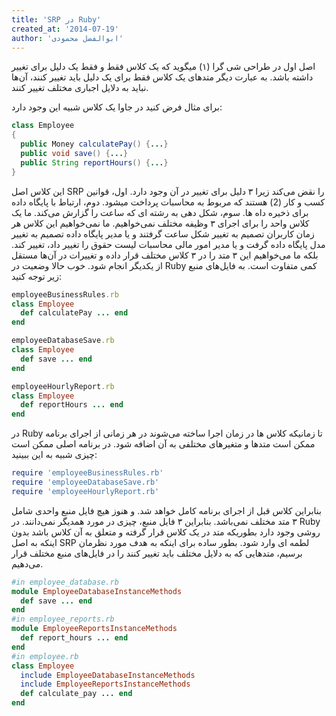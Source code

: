 ```yaml
---
title: 'SRP در Ruby'
created_at: '2014-07-19'
author: 'ابوالفضل محمودی'
---
```

اصل اول در طراحی شی گرا (۱) میگوید که یک کلاس فقط و فقط یک دلیل برای تغییر داشته باشد.
به عبارت دیگر متدهای یک کلاس فقط برای یک دلیل باید تغییر کنند، آن‌ها نباید به دلایل اجباری مختلف تغییر کنند.
<!--more-->

برای مثال فرض کنید در جاوا یک کلاس شبیه این وجود دارد:
```java
class Employee
{
  public Money calculatePay() {...}
  public void save() {...}
  public String reportHours() {...}
}
```

این کلاس اصل SRP را نقض می‌کند زیرا ۳ دلیل برای تغییر در آن وجود دارد. اول، قوانین کسب و کار (2) هستند که مربوط به محاسبات پرداخت میشود. دوم، ارتباط با پایگاه داده برای ذخیره داه ها. سوم، شکل دهی به رشته ای که ساعت را گزارش می‌کند. ما یک کلاس واحد را برای اجرای ۳ وظیفه مختلف نمی‌خواهیم. ما نمی‌خواهیم این کلاس هر زمان کاربران تصمیم به تغییر شکل ساعت گرفتند و یا مدیر پایگاه داده تصمیم به تغییر مدل پایگاه داده گرفت و یا مدیر امور مالی محاسبات لیست حقوق را تغییر داد، تغییر کند. بلکه ما می‌خواهیم این ۳ متد را در ۳ کلاس مختلف قرار داده و تغییرات در آن‌ها مستقل از یکدیگر انجام شود.
خوب حالا وضعیت در Ruby کمی متفاوت است. به فایل‌های منبع زیر توجه کنید:
```ruby
employeeBusinessRules.rb
class Employee
  def calculatePay ... end
end

employeeDatabaseSave.rb
class Employee
  def save ... end
end

employeeHourlyReport.rb
class Employee
  def reportHours ... end
end
```
در Ruby تا زمانیکه کلاس ها در زمان اجرا ساخته می‌شوند در هر زمانی از اجرای برنامه ممکن است متدها و متغیرهای مختلفی به آن اضافه شود. در برنامه اصلی ممکن است چیزی شبیه به این ببینید:
```ruby
require 'employeeBusinessRules.rb'
require 'employeeDatabaseSave.rb'
require 'employeeHourlyReport.rb'
```

بنابراین کلاس قبل از اجرای برنامه کامل خواهد شد. و هنوز هیچ فایل منبع واحدی شامل ۳ متد مختلف نمی‌باشد. بنابراین ۳ فایل منبع، چیزی در مورد همدیگر نمی‌دانند.
در Ruby روشی وجود دارد بطوریکه متد در یک کلاس قرار گرفته و متعلق به آن کلاس باشد بدون اینکه به اصل SRP لطمه ای وارد شود. بطور ساده برای اینکه به هدف مورد نظرمان برسیم،   متدهایی که به دلایل مختلف باید تغییر کنند را در فایل‌های منبع مختلف قرار می‌دهیم.

```ruby
#in employee_database.rb
module EmployeeDatabaseInstanceMethods
  def save ... end
end
#in employee_reports.rb
module EmployeeReportsInstanceMethods
  def report_hours ... end
end
#in employee.rb
class Employee
  include EmployeeDatabaseInstanceMethods
  include EmployeeReportsInstanceMethods
  def calculate_pay ... end
end
```
